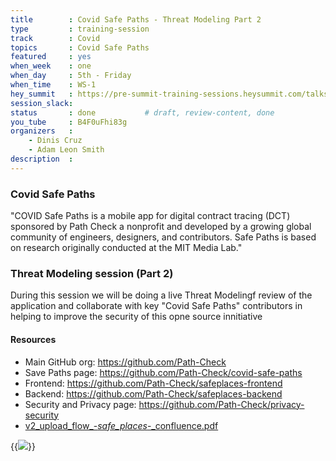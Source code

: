 ```yaml
---
title        : Covid Safe Paths - Threat Modeling Part 2
type         : training-session
track        : Covid
topics       : Covid Safe Paths
featured     : yes
when_week    : one
when_day     : 5th - Friday
when_time    : WS-1
hey_summit   : https://pre-summit-training-sessions.heysummit.com/talks/threat-modeling-introduction/
session_slack:
status       : done           # draft, review-content, done
you_tube     : B4F0uFhi83g
organizers   : 
    - Dinis Cruz
    - Adam Leon Smith
description  : 
---
```


### Covid Safe Paths

"COVID Safe Paths is a mobile app for digital contract tracing (DCT) sponsored by Path Check a nonprofit and developed by a growing global community of engineers, designers, and contributors. Safe Paths is based on research originally conducted at the MIT Media Lab."

### Threat Modeling session (Part 2)

During this session we will be doing a live Threat Modelingf review of the application and collaborate with key "Covid Safe Paths" contributors in helping to improve the security of this opne source innitiative


#### Resources

 - Main GitHub org: https://github.com/Path-Check
 - Save Paths page: https://github.com/Path-Check/covid-safe-paths
 - Frontend: https://github.com/Path-Check/safeplaces-frontend
 - Backend: https://github.com/Path-Check/safeplaces-backend
 - Security and Privacy page: https://github.com/Path-Check/privacy-security 
 - [v2_upload_flow_-_safe_places_-_confluence.pdf](https://os-summit.slack.com/files/U014V5N4RLL/F014PAGSZ6X/v2_upload_flow_-_safe_places_-_confluence.pdf)


{{<img src="https://github.com/OpenSecuritySummit/oss2020/raw/master/content/outcomes/presentation/Covid_img_safe_paths_part-2.png">}}
